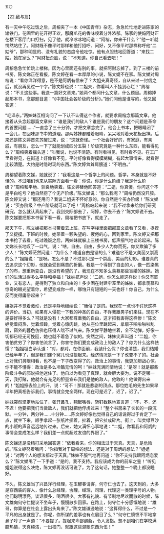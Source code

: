     五〇 

   【22.敌与友】

   有一天中午吃过饭之后，周榕夹了一本《中国青年》杂志，急急忙忙地走进陈家的矮铁门。花圃里的花开得正欢，那魔爪花的香味嗅着分外浓郁。陈家的使妈阿财正在楼下客厅门口打扫，见了他，就冷冰冰地问道：“阿榕，你来干什么？”他一听就愕然站住了。阿财既不像平时那样和他打招呼、问好，又不像平时那样称呼他“二姑爷”，那种明显的、没有礼貌的态度令他吃惊。他有点胆怯地回答道：“来找二姑。她在家么？”阿财扭歪脸，说：“不知道。你自己看去吧！”

   周榕急急忙忙跳上楼梯，因为心里面还有别的事，就把阿财忘掉了。到了三楼的前书房，陈文娣正在看报，陈文婷在看一本厚厚的小说，陈文婕不在家。陈文娣对周榕说：“看你洋洋得意，是不是阿炳有信来了？大姐夫真奇怪，自从来过一封信之后，就没再见过一个字。”陈文婷也说：“二姐夫，你看叫人不挂到心烂？”周榕说：“不关这些事。我送一篇好文章来。”她两个都问什么文章，什么题目。周榕捧起那本书，念那题目道：“《中国社会各阶级的分析》。”她们问他是谁写的，他又回答道：

   “毛泽东。”两姊妹互相询问了一下认不认得这个作者，就要求周榕念那篇文章。他接着从头念起那篇文章来：“谁是我们的敌人？谁是我们的朋友？这个问题是革命的首要问题……”一直念了三十分钟，才把文章念完了。他合上书本，把眼睛闭了一会儿，在回味那书中的道理。那两姊妹都瞪着眼睛，呆呆地对着天花板出神。后来还是陈文婷首先苏醒过来，说：“这就奇怪。一个社会好好的，有家庭，有亲戚，有朋友，怎么一下了就能划成四分五裂！阶级究竟是一种什么东西，能看得见么？”周榕笑着摇头道：“叫我说，也说不清楚。有时看得见，有时看不见。在工厂里看得见，在街道上好像看不见。平时好像看得模模糊糊，有起大事情来，就看得比较清楚。大约是时隐时现的东西。”陈文婷耸耸肩膀道：“不明白。”

   周榕望着陈文娣，她就说了：“我看这是一个哲学上的问题。哲学，本身就是不好懂的。不过咱们也来从实际方面看一看：你说，你是什么阶级？我是什么阶级？”周榕和平地、驯良地笑着。陈文婷替他回答道：“二姐，你真傻。你问这个不是平白吃亏？他自然捞了个无产阶级。”陈文娣说：“那么我呢？”周榕仍然没开腔。陈文婷又说：“那还用问？我说二姐夫不怀好意的。你自然是个买办阶级！”陈文娣说：“买办阶级？中产阶级就可以了吧！”周榕站起来说：“我不过拿来给你们研究研究，怎么就认真起来了。我到交际部去了，阿婷，你去不去？”陈文婷说不去。陈文娣要把那本书留下看一看，周榕把书放下，就走了。

   那天下午，陈文娣把那本书带着去上班，在写字楼里面把那篇文章看了又看，捉摸了又捉摸。下班的时候，她带着一颗失望的、疲倦的心，回到家里。陈文婷又把那本书抢了去看。吃过晚饭之后，两姊妹就躲上三楼书房，低声细气地谈论起来。陈文娣长长地叹了一口气，说：“嗐，自由，自由，多少人为你而死，你又欺骗了多少人！”陈文婷茫然问道：“为什么？难道自由是错的么？难道它不是又美丽又崇高的么？”姐姐说：“是呀。怎么不是？不过那只是一个崇高、美丽的幻影。谁要真的去追求这个幻影，他就会受到痛苦的折磨。我是一个得到了自由的人，像一匹染黑了的布，想重新变白，是没有希望的了。我现在不知多么羡慕那些盲婚的姊妹。她们的生活过得多么平静和幸福！”妹妹抗声说：“二姐，你怎么能这样说！你又有职业，又有恋人，是得到了独立和自由的！多少困在封建牢笼里的姊妹，都拿羡慕和惊奇的眼光望着你，希望变成你一样，哪怕只有短短的一天也好！你自己，为什么反而变得庸俗起来？”

   姐姐并不觉着激动，还是平静地继续说：“庸俗？是的。我现在一点也不讨厌这样的评价。当初，如果有人侵犯一下我的神圣的自由，不许我跟男子们来往，现在不是要好得多么？可就是没有！大家都尊重我的自由，这才把我害得这样惨！”陈文婷觉着闷热，觉着烦躁，觉着心惊肉跳，她从座位里跳起来，拿扇子啪啦啪啦乱扇，窗外的暮色仿佛也压得人喘不过气来。陈文娣平静地坐着，全不动弹，好像一切都已经无可挽回，她也就不着急了似的。突然之间，妹妹尖声叫道：“二姐，你害怕贫穷了？你害怕流言了，你害怕你们要变成政治上的敌人了？你为什么这样怯懦？”姐姐坦白承认道：“对，都对。在你面前，我装什么假？你也清楚，我们结婚已经半年了，但是我们连个窝儿也没搭起来。经济情况是一下子改变不了的。社会上对我们另眼相看，也不是一下子改变得了的。政治上的事情，我更加胆战心惊。你不能不懂得：政治是多么冷酷无情的呵！”妹妹充满同情地说：“是呀！就是那些阶级斗争的邪说把他迷住了。他自以为看见了真理，就会胆大妄为。说不定哪一天，我打赌，他就会有充足的胆量宣布我们是他的敌人。他敢的！他做得出来的！”姐姐擦去脸上的汗，说：“可不！那就是悲剧的顶点。那位姓毛的先生如果早半年把真相告诉我们，事情就会完全两样。现在可是迟了，迟了，迟了。”

   妹妹突然坚定地站住了，张开鼻孔，翘起嘴唇，斩钉截铁地宣言道：“不，不，还不迟！他要把我们当做敌人，我们就把他俘虏过来！”整个书房来了长长的一段沉默。一分钟，两分钟……十分钟……陈文婷好像也觉得自己的话说得过于肯定了一点，就坐下来，顺手拿起一张纸片撕着，扯着，把它扯成碎片。街上，叫卖绿豆沙的小贩的声音远远地传过来。后来，她又满怀心事地说：“二姐，你看我和阿炳的事情会变成怎么样？我们差一点就超过友谊的界限了。”

   陈文娣还是没精打采地回答道：“依我看来，你的相法过于天真。天真，是危险的。”陈文婷努着嘴问：“你指我对于周榕的想法，还是对于周炳的想法？”姐姐说：“对两个人的想法都过于天真。”妹妹不服气地再问道：“你不支持我跟阿炳恋爱么？”陈文娣甩了一下手道：“是的。我不支持。我应该成为你的前车之鉴！”听见姐姐说得这么决绝，陈文婷再没话可说了。为了这句话，她整整一个晚上都没睡好。

   不久，陈文雄当了兴昌洋行经理，在玉醪春请客，何守仁也去了。这天到的，大多是穿西装的客人，像什么总经理，协理，经理，司理，代理这一类理字号的人物。他们聪明漂亮，谈话很多，喝酒很少。大家有礼貌、有节制地尽欢而散的时候，陈文雄向何守仁提议不坐车子，慢慢散步回家。在路上，何守仁十分感慨地说：“雄哥，你算是在社会上露出头角来了。”陈文雄谦逊地说：“这算得什么，不过是一个平凡的出身就是了。你呢，你所谋的差事也有点眉目了么？”何守仁愤愤不平地拿鼻子哼了一声道：“不要提了。提起来卑鄙龌龊，令人发指。想不到咱们在学校满腔热情，天真纯洁，一出校门，就跟这些混账东西为伍！”

